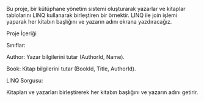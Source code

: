 Bu proje, bir kütüphane yönetim sistemi oluşturarak yazarlar ve kitaplar tablolarını LINQ kullanarak birleştiren bir örnektir. LINQ ile join işlemi yaparak her kitabın başlığını ve yazarın adını ekrana yazdıracağız.

Proje İçeriği

Sınıflar:


Author: Yazar bilgilerini tutar (AuthorId, Name).

Book: Kitap bilgilerini tutar (BookId, Title, AuthorId).


LINQ Sorgusu:


Kitapları ve yazarları birleştirerek her kitabın başlığını ve yazarın adını getirir.
